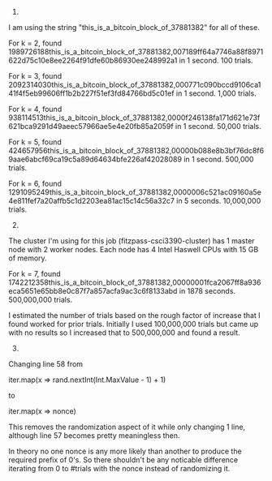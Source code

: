 1. 
I am using the string "this_is_a_bitcoin_block_of_37881382" for all of these.

For k = 2, found 1989726188this_is_a_bitcoin_block_of_37881382,007189ff64a7746a88f8971622d75c10e8ee2264f91dfe60b86930ee248992a1 in 1 second. 100 trials.

For k = 3, found 2092314030this_is_a_bitcoin_block_of_37881382,000771c090bccd9106ca141f4f5eb99606ff1b2b227f51ef3fd84766bd5c01ef in 1 second. 1,000 trials.

For k = 4, found 938114513this_is_a_bitcoin_block_of_37881382,0000f246138fa171d621e73f621bca9291d49aeec57966ae5e4e20fb85a2059f in 1 second. 50,000 trials.

For k = 5, found 424657956this_is_a_bitcoin_block_of_37881382,00000b088e8b3bf76dc8f69aae6abcf69ca19c5a89d64634bfe226af42028089 in 1 second. 500,000 trials.

For k = 6, found 1291095249this_is_a_bitcoin_block_of_37881382,0000006c521ac09160a5e4e811fef7a20affb5c1d2203ea81ac15c14c56a32c7 in 5 seconds. 10,000,000 trials.


2. 
The cluster I'm using for this job (fitzpass-csci3390-cluster) has 1 master node with 2 worker nodes. Each node has 4 Intel Haswell CPUs with 15 GB of memory. 

For k = 7, found 1742212358this_is_a_bitcoin_block_of_37881382,00000001fca2067ff8a936eca5651e65bb8e0c87f7a857acfa9ac3c6f8133abd in 1878 seconds. 500,000,000 trials.

I estimated the number of trials based on the rough factor of increase that I found worked for prior trials. Initially I used 100,000,000 trials but came up with no results so I increased that to 500,000,000 and found a result.


3.
Changing line 58 from

iter.map(x => rand.nextInt(Int.MaxValue - 1) + 1)

to

iter.map(x => nonce)

This removes the randomization aspect of it while only changing 1 line, although line 57 becomes pretty meaningless then.

In theory no one nonce is any more likely than another to produce the required prefix of 0's. So there shouldn't be any noticable difference iterating from 0 to #trials with the nonce instead of randomizing it.
